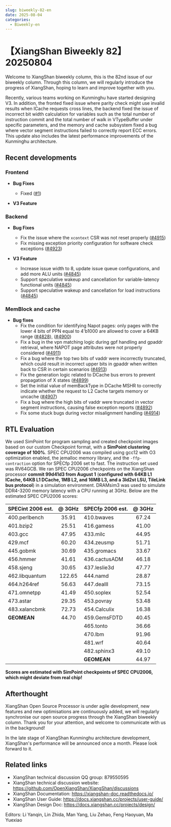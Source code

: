 ```yaml
---
slug: biweekly-82-en
date: 2025-08-04
categories:
  - Biweekly-en
---
```


# 【XiangShan Biweekly 82】20250804

Welcome to XiangShan biweekly column, this is the 82nd issue of our biweekly column. Through this column, we will regularly introduce the progress of XiangShan, hoping to learn and improve together with you.

Recently, various teams working on Kunminghu have started designing V3. In addition, the fronted fixed issue where parity check might use invalid results when ICache requests cross lines, the backend fixed the issue of incorrect bit width calculation for variables such as the total number of instruction commit and the total number of walk in VTypeBuffer under specific parameters, and the memory and cache subsystem fixed a bug where vector segment instructions failed to correctly report ECC errors. This update also includes the latest performance improvements of the Kunminghu architecture.

<!-- more -->
## Recent developments

### Frontend

- **Bug Fixes**
    - Fixed ([#1](https://github.com/OpenXiangShan/XiangShan/pull/1))

- **V3 Feature**

### Backend

- **Bug Fixes**
  - Fix the issue where the `xcontext` CSR was not reset properly ([#4915](https://github.com/OpenXiangShan/XiangShan/pull/4915))
  - Fix missing exception priority configuration for software check exceptions ([#4923](https://github.com/OpenXiangShan/XiangShan/pull/4923))

- **V3 Feature**
  - Increase issue width to 8, update issue queue configurations, and add more ALU units ([#4845](https://github.com/OpenXiangShan/XiangShan/pull/4845))
  - Support speculative wakeup and cancellation for variable-latency functional units ([#4845](https://github.com/OpenXiangShan/XiangShan/pull/4845))
  - Support speculative wakeup and cancellation for load instructions ([#4845](https://github.com/OpenXiangShan/XiangShan/pull/4845))

### MemBlock and cache

- **Bug fixes**
  - Fix the condition for identifying Napot pages: only pages with the lower 4 bits of PPN equal to 4'b1000 are allowed to cover a 64KB range ([#4828](https://github.com/OpenXiangShan/XiangShan/pull/4828)), ([#4900](https://github.com/OpenXiangShan/XiangShan/pull/4900))
  - Fix a bug in the vpn matching logic during gpf handling and gpaddr retrieval, where NAPOT page attributes were not properly considered ([#4911](https://github.com/OpenXiangShan/XiangShan/pull/4911))
  - Fix a bug where the top two bits of vaddr were incorrectly truncated, which could result in incorrect upper bits in gpaddr when written back to CSR in certain scenarios ([#4913](https://github.com/OpenXiangShan/XiangShan/pull/4913))
  - Fix the generation logic related to DCache bus errors to prevent propagation of X states ([#4899](https://github.com/OpenXiangShan/XiangShan/pull/4899))
  - Set the initial value of memBackType in DCache MSHR to correctly indicate whether the request to L2 Cache targets memory or uncache ([#4907](https://github.com/OpenXiangShan/XiangShan/pull/4907))
  - Fix a bug where the high bits of vaddr were truncated in vector segment instructions, causing false exception reports ([#4892](https://github.com/OpenXiangShan/XiangShan/pull/4892))
  - Fix some stuck bugs during vector misalignment handling ([#4914](https://github.com/OpenXiangShan/XiangShan/pull/4914))

## RTL Evaluation

We used SimPoint for program sampling and created checkpoint images based on our custom Checkpoint format, with a **SimPoint clustering coverage of 100%**. SPEC CPU2006 was compiled using gcc12 with O3 optimization enabled, the jemalloc memory library, and the `-ffp-contraction` option for SPECfp 2006 set to fast. The instruction set used was RV64GCB. We ran SPEC CPU2006 checkpoints on the XiangShan processor **commit 99d41d3 from August 1** (**configured with 64KB L1 ICache, 64KB L1 DCache, 1MB L2, and 16MB L3, and a 3ld2st LSU, TileLink bus protocol**) in a simulation environment. DRAMsim3 was used to simulate DDR4-3200 memory latency with a CPU running at 3GHz. Below are the estimated SPEC CPU2006 scores:

| SPECint 2006 est. | @ 3GHz | SPECfp 2006 est.  | @ 3GHz |
| :---------------- | :----: | :---------------- | :----: |
| 400.perlbench     | 35.91  | 410.bwaves        | 67.24  |
| 401.bzip2         | 25.51  | 416.gamess        | 41.00  |
| 403.gcc           | 47.95  | 433.milc          | 44.95  |
| 429.mcf           | 60.20  | 434.zeusmp        | 51.71  |
| 445.gobmk         | 30.69  | 435.gromacs       | 33.67  |
| 456.hmmer         | 41.61  | 436.cactusADM     | 46.18  |
| 458.sjeng         | 30.65  | 437.leslie3d      | 47.77  |
| 462.libquantum    | 122.65 | 444.namd          | 28.87  |
| 464.h264ref       | 56.63  | 447.dealII        | 73.15  |
| 471.omnetpp       | 41.49  | 450.soplex        | 52.54  |
| 473.astar         | 29.35  | 453.povray        | 53.48  |
| 483.xalancbmk     | 72.73  | 454.Calculix      | 16.38  |
| **GEOMEAN**       | 44.70  | 459.GemsFDTD      | 40.45  |
|                   |        | 465.tonto         | 36.66  |
|                   |        | 470.lbm           | 91.96  |
|                   |        | 481.wrf           | 40.64  |
|                   |        | 482.sphinx3       | 49.10  |
|                   |        | **GEOMEAN**       | 44.97  |

**Scores are estimated with SimPoint checkpoints of SPEC CPU2006, which might deviate from real chip!**

## Afterthought

XiangShan Open Source Processor is under agile development, new features and new optimisations are continuously added, we will regularly synchronise our open source progress through the XiangShan biweekly column. Thank you for your attention, and welcome to communicate with us in the background!

In the late stage of XiangShan Kunminghu architecture development, XiangShan's performance will be announced once a month. Please look forward to it.

## Related links

- XiangShan technical discussion QQ group: 879550595
- XiangShan technical discussion website: https://github.com/OpenXiangShan/XiangShan/discussions
- XiangShan Documentation: https://xiangshan-doc.readthedocs.io/
- XiangShan User Guide: https://docs.xiangshan.cc/projects/user-guide/
- XiangShan Design Doc: https://docs.xiangshan.cc/projects/design/

Editors: Li Yanqin, Lin Zhida, Man Yang, Liu Zehao, Feng Haoyuan, Ma Yuexiao
